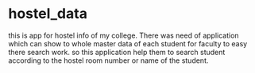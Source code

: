 # hostel_data 
this is app for hostel info of my college. There was need of application which can show to whole master data of each student for faculty to easy there search work. so this application help them to search student according to the hostel room number or name of the student.
